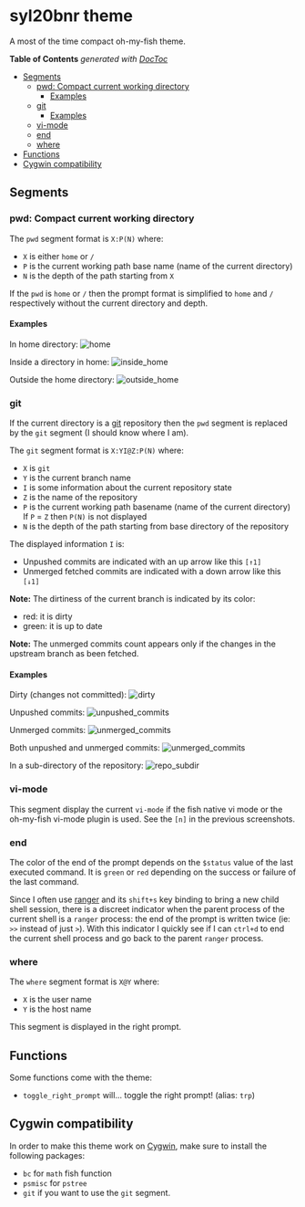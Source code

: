 # syl20bnr theme

A most of the time compact oh-my-fish theme.

**Table of Contents**  *generated with [DocToc](http://doctoc.herokuapp.com/)*

- [Segments](#segments)
	- [pwd: Compact current working directory](#pwd-compact-current-working-directory)
		- [Examples](#examples)
	- [git](#git)
		- [Examples](#examples-1)
	- [vi-mode](#vi-mode)
	- [end](#end)
	- [where](#where)
- [Functions](#functions)
- [Cygwin compatibility](#cygwin-compatibility)

## Segments

### pwd: Compact current working directory

The `pwd` segment format is `X:P(N)` where:
- `X` is either `home` or `/`
- `P` is the current working path base name (name of the current directory)
- `N` is the depth of the path starting from `X`

If the `pwd` is `home` or `/` then the prompt format is simplified to `home`
and `/` respectively without the current directory and depth.

#### Examples

In home directory:
![home](http://raw2.github.com/syl20bnr/oh-my-fish-theme-syl20bnr/master/screenshots/prompt_fish-syl20bnr-home2.png)

Inside a directory in home:
![inside_home](http://raw2.github.com/syl20bnr/oh-my-fish-theme-syl20bnr/master/screenshots/prompt_fish-syl20bnr-inside-home.png)

Outside the home directory:
![outside_home](http://raw2.github.com/syl20bnr/oh-my-fish-theme-syl20bnr/master/screenshots/prompt_fish-syl20bnr-outside-home.png)

### git

If the current directory is a [git][git] repository then the `pwd` segment is
replaced by the `git` segment (I should know where I am).

The `git` segment format is `X:YI@Z:P(N)` where:
- `X` is `git`
- `Y` is the current branch name
- `I` is some information about the current repository state
- `Z` is the name of the repository
- `P` is the current working path basename (name of the current directory)
If `P` = `Z` then `P(N)` is not displayed
- `N` is the depth of the path starting from base directory of the repository

The displayed information `I` is:
- Unpushed commits are indicated with an up arrow like this `[↑1]`
- Unmerged fetched commits are indicated with a down arrow like this `[↓1]`

**Note:** The dirtiness of the current branch is indicated by its color:
- red: it is dirty
- green: it is up to date

**Note:** The unmerged commits count appears only if the changes in the
upstream branch as been fetched.

#### Examples

Dirty (changes not committed):
![dirty](http://raw2.github.com/syl20bnr/oh-my-fish-theme-syl20bnr/master/screenshots/prompt_fish-syl20bnr-git-dirty2.png)

Unpushed commits:
![unpushed_commits](http://raw2.github.com/syl20bnr/oh-my-fish-theme-syl20bnr/master/screenshots/prompt_fish-syl20bnr-git-unpushed.png)

Unmerged commits:
![unmerged_commits](http://raw2.github.com/syl20bnr/oh-my-fish-theme-syl20bnr/master/screenshots/prompt_fish-syl20bnr-git-unmerged.png)

Both unpushed and unmerged commits:
![unmerged_commits](http://raw2.github.com/syl20bnr/oh-my-fish-theme-syl20bnr/master/screenshots/prompt_fish-syl20bnr-git-unpushed_unmerged.png)

In a sub-directory of the repository:
![repo_subdir](http://raw2.github.com/syl20bnr/oh-my-fish-theme-syl20bnr/master/screenshots/prompt_fish-syl20bnr-git-subdir2.png)

### vi-mode

This segment display the current `vi-mode` if the fish native vi mode or
the oh-my-fish vi-mode plugin is used.
See the `[n]` in the previous screenshots.

### end

The color of the end of the prompt depends on the `$status` value of the
last executed command. It is `green` or `red` depending on the success or
failure of the last command.

Since I often use [ranger][ranger] and its `shift+s` key binding to bring
a new child shell session, there is a discreet indicator when the parent
process of the current shell is a `ranger` process: the end of the prompt
is written twice (ie: `>>` instead of just `>`).
With this indicator I quickly see if I can `ctrl+d` to end the current shell
process and go back to the parent `ranger` process.

### where

The `where` segment format is `X@Y` where:
- `X` is the user name
- `Y` is the host name

This segment is displayed in the right prompt.

## Functions

Some functions come with the theme:
- `toggle_right_prompt` will... toggle the right prompt! (alias: `trp`)

## Cygwin compatibility

In order to make this theme work on [Cygwin][cygwin], make sure to install the following
packages:
- `bc` for `math` fish function
- `psmisc` for `pstree`
- `git` if you want to use the `git` segment.

[git]: http://git-scm.com/
[ranger]: http://ranger.nongnu.org/
[cygwin]: http://cygwin.com/
